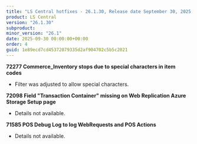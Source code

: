 ```yaml
---
title: "LS Central hotfixes - 26.1.30, Release date September 30, 2025 - Hotfixes"
product: LS Central
version: "26.1.30"
subproduct: 
minor_version: "26.1"
date: 2025-09-30 00:00:00+00:00
order: 4
guid: 1e89ecd7cd45372079335d2af904702c5b5c2021
---
```


<strong>72277 Commerce_Inventory stops due to special characters in item codes</strong>
<ul><li>Filter was adjusted to allow special characters.</li></ul>
<strong>72098 Field "Transaction Container" missing on Web Replication Azure Storage Setup page</strong>
<ul><li>Details not available.</li></ul>
<strong>71585 POS Debug Log to log WebRequests and POS Actions</strong>
<ul><li>Details not available.</li></ul>
